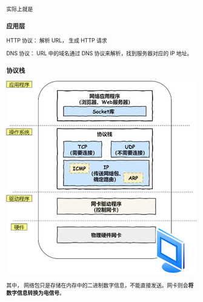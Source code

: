 实际上就是



### 应用层

HTTP 协议： 解析 URL， 生成 HTTP 请求

DNS 协议： URL 中的域名通过 DNS 协议来解析，找到服务器对应的 IP 地址。







### 协议栈

![img](images/7.jpg)



其中， 网络包只是存储在内存中的二进制数字信息，不能直接发送。网卡则会**将数字信息转换为电信号**。



